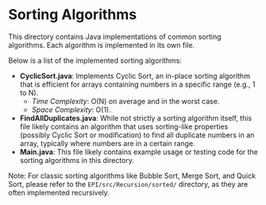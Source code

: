 # Sorting Algorithms

This directory contains Java implementations of common sorting algorithms. Each algorithm is implemented in its own file.

Below is a list of the implemented sorting algorithms:

- **CyclicSort.java**: Implements Cyclic Sort, an in-place sorting algorithm that is efficient for arrays containing numbers in a specific range (e.g., 1 to N).
  - *Time Complexity*: O(N) on average and in the worst case.
  - *Space Complexity*: O(1).
- **FindAllDuplicates.java**: While not strictly a sorting algorithm itself, this file likely contains an algorithm that uses sorting-like properties (possibly Cyclic Sort or modification) to find all duplicate numbers in an array, typically where numbers are in a certain range.
- **Main.java**: This file likely contains example usage or testing code for the sorting algorithms in this directory.

Note: For classic sorting algorithms like Bubble Sort, Merge Sort, and Quick Sort, please refer to the `EPI/src/Recursion/sorted/` directory, as they are often implemented recursively.
